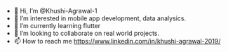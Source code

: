 - 👋 Hi, I’m @Khushi-Agrawal-1
- 👀 I’m interested in mobile app development, data analysics.
- 🌱 I’m currently learning flutter
- 💞️ I’m looking to collaborate on real world projects.
- 📫 How to reach me 
https://www.linkedin.com/in/khushi-agrawal-2019/


<!---
Khushi-Agrawal-1/Khushi-Agrawal-1 is a ✨ special ✨ repository because its `README.md` (this file) appears on your GitHub profile.
You can click the Preview link to take a look at your changes.
--->
